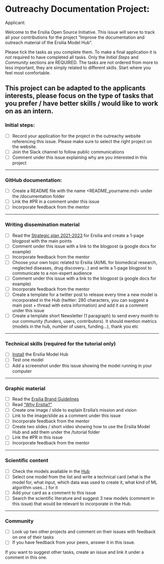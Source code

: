 # Outreachy Documentation Project: <ApplicantName>
Applicant: <applicant github handle>
  
Welcome to the Ersilia Open Source Initiative. This issue will serve to track all your contributions for the project “Improve the documentation and outreach material of the Ersilia Model Hub”.
  
Please tick the tasks as you complete them. To make a final application it is *not* required to have completed all tasks. Only the *Initial Steps* and *Community* sections are REQUIRED. The tasks are not ordered from more to less important, they are simply related to different skills. Start where you feel most comfortable.
  
This project can be adapted to the applicants interests, please focus on the type of tasks that you prefer / have better skills / would like to work on as an intern.
---
### Initial steps:
- [ ] Record your application for the project in the outreachy website referencing this issue. Please make sure to select the right project on the website.
- [ ] Join the Slack channel to follow public communications
- [ ] Comment under this issue explaining why are you interested in this project
---
### GitHub documentation:
- [ ] Create a README file with the name <README_yourname.md> under the /documentation folder
- [ ] Link the #PR in a comment under this issue
- [ ] Incorporate feedback from the mentor
---
### Writing dissemination material
- [ ] Read the [Strategic plan 2021-2023](https://ersilia.gitbook.io/ersilia-wiki/) for Ersilia and create a 1-page blogpost with the main points
- [ ] Comment under this issue with a link to the blogpost (a google docs for example)
- [ ] Incorporate feedback from the mentor
- [ ] Choose your own topic related to Ersilia (AI/ML for biomedical research, neglected diseases, drug discovery…) and write a 1-page blogpost to communicate to a non-expert audience
- [ ] Comment under this issue with a link to the blogpost (a google docs for example)
- [ ] Incorporate feedback from the mentor
- [ ] Create a template for a twitter post to release every time a new model is incorporated in the Hub (twitter: 280 characters, you can suggest a main post +  thread with extra information) and add it as a comment under this issue
- [ ] Create a template short Newsletter (1 paragraph) to send every month to our community (funders, users, contributors). It should mention metrics (models in the hub, number of users, funding…), thank you etc 
---
### Technical skills (required for the tutorial only)
- [ ] [Install](https://ersilia.gitbook.io/ersilia-book/quick-start/installation) the Ersilia Model Hub
- [ ] Test one model
- [ ] Add a screenshot under this issue showing the model running in your computer
---
### Graphic material
- [ ] Read the [Ersilia Brand Guidelines](https://medium.com/ersiliaio/ersilia-open-source-initiative-brand-guidelines-130fe53104f5)
- [ ] Read [“Why Ersilia?”](https://ersilia.gitbook.io/ersilia-wiki/)
- [ ] Create one image / slide to explain Ersilia’s mission and vision
- [ ] Link to the image/slide as a comment under this issue
- [ ] Incorporate feedback from the mentor
- [ ] Create two slides / short video showing how to use the Ersilia Model Hub and add them under the /tutorial folder 
- [ ] Link the #PR in this issue
- [ ] Incorporate feedback from the mentor
---
### Scientific content
- [ ] Check the models available in the [Hub](https://airtable.com/shrXfZ8pqro0jjcsG/tblZGe2a2XeBxrEHP/viwd5XJVLslkE11Tg)
- [ ] Select one model from the list and write a technical card (what is the model for, what input, which data was used to create it, what kind of ML algorithm uses…) for it
- [ ] Add your card as a comment to this issue
- [ ] Search the scientific literature and suggest 3 new models (comment in this issue) that would be relevant to incorporate in the Hub.
---
### Community
- [ ] Look up two other projects and comment on their issues with feedback on one of their tasks
- [ ] If you have feedback from your peers, answer it in this issue.

If you want to suggest other tasks, create an issue and link it under a comment in this one.
